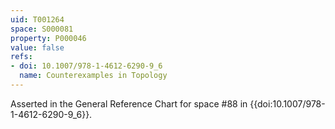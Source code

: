 ```yaml
---
uid: T001264
space: S000081
property: P000046
value: false
refs:
- doi: 10.1007/978-1-4612-6290-9_6
  name: Counterexamples in Topology
---
```


Asserted in the General Reference Chart for space #88 in
{{doi:10.1007/978-1-4612-6290-9_6}}.

